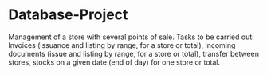 # Database-Project
Management of a store with several points of sale. Tasks to be carried out: Invoices (issuance and listing by range, for a store or total), incoming documents (issue and listing by range, for a store or total), transfer between stores, stocks on a given date (end of day) for one store or total.
